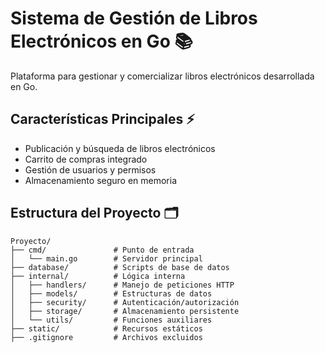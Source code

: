 # Sistema de Gestión de Libros Electrónicos en Go 📚

Plataforma para gestionar y comercializar libros electrónicos desarrollada en Go.

## Características Principales ⚡
- Publicación y búsqueda de libros electrónicos
- Carrito de compras integrado
- Gestión de usuarios y permisos
- Almacenamiento seguro en memoria

## Estructura del Proyecto 🗂️
```plaintext
Proyecto/
├── cmd/               # Punto de entrada
│   └── main.go        # Servidor principal
├── database/          # Scripts de base de datos
├── internal/          # Lógica interna
│   ├── handlers/      # Manejo de peticiones HTTP
│   ├── models/        # Estructuras de datos
│   ├── security/      # Autenticación/autorización
│   ├── storage/       # Almacenamiento persistente
│   └── utils/         # Funciones auxiliares
├── static/            # Recursos estáticos
├── .gitignore         # Archivos excluidos
